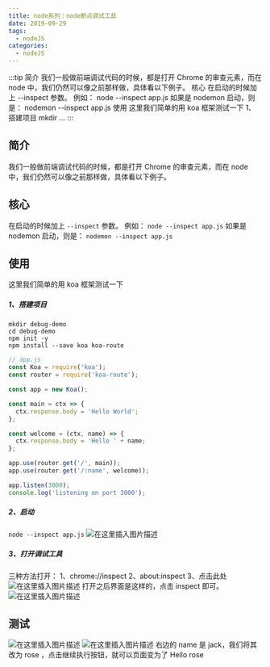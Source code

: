 ```yaml
---
title: node系列：node断点调试工具
date: 2019-09-29
tags:
  - nodeJS
categories:
  - nodeJS
---
```


:::tip
简介
我们一般做前端调试代码的时候，都是打开 Chrome 的审查元素，而在 node 中，我们仍然可以像之前那样做，具体看以下例子。
核心
在启动的时候加上 --inspect 参数。
例如：
node --inspect app.js
如果是 nodemon 启动，则是：
nodemon --inspect app.js
使用
这里我们简单的用 koa 框架测试一下
1、搭建项目
mkdir ...
:::

<!-- more -->

## 简介
我们一般做前端调试代码的时候，都是打开 Chrome 的审查元素，而在 node 中，我们仍然可以像之前那样做，具体看以下例子。
## 核心
在启动的时候加上 `--inspect` 参数。
例如：
`node --inspect app.js`
如果是 nodemon 启动，则是：
`nodemon --inspect app.js`
## 使用
这里我们简单的用 koa 框架测试一下
##### 1、搭建项目
```shell
mkdir debug-demo
cd debug-demo
npm init -y
npm install --save koa koa-route
```
```js
// app.js
const Koa = require('koa');
const router = require('koa-route');

const app = new Koa();

const main = ctx => {
  ctx.response.body = 'Hello World';
};

const welcome = (ctx, name) => {
  ctx.response.body = 'Hello ' + name;
};

app.use(router.get('/', main));
app.use(router.get('/:name', welcome));

app.listen(3000);
console.log('listening on port 3000');

```
##### 2、启动
`node --inspect app.js`
![在这里插入图片描述](https://img-blog.csdnimg.cn/20190929142003283.png)
##### 3、打开调试工具
三种方法打开：
1、chrome://inspect
2、about:inspect
3、点击此处
![在这里插入图片描述](https://img-blog.csdnimg.cn/20190929142102194.png?x-oss-process=image/watermark,type_ZmFuZ3poZW5naGVpdGk,shadow_10,text_aHR0cHM6Ly9ibG9nLmNzZG4ubmV0L3dlaXhpbl80Mzk3MjQzNw==,size_16,color_FFFFFF,t_70)
打开之后界面是这样的，点击 inspect 即可。
![在这里插入图片描述](https://img-blog.csdnimg.cn/2019092914220855.png?x-oss-process=image/watermark,type_ZmFuZ3poZW5naGVpdGk,shadow_10,text_aHR0cHM6Ly9ibG9nLmNzZG4ubmV0L3dlaXhpbl80Mzk3MjQzNw==,size_16,color_FFFFFF,t_70)
## 测试
![在这里插入图片描述](https://img-blog.csdnimg.cn/20190929142754485.png?x-oss-process=image/watermark,type_ZmFuZ3poZW5naGVpdGk,shadow_10,text_aHR0cHM6Ly9ibG9nLmNzZG4ubmV0L3dlaXhpbl80Mzk3MjQzNw==,size_16,color_FFFFFF,t_70)
![在这里插入图片描述](https://img-blog.csdnimg.cn/20190929143357403.png?x-oss-process=image/watermark,type_ZmFuZ3poZW5naGVpdGk,shadow_10,text_aHR0cHM6Ly9ibG9nLmNzZG4ubmV0L3dlaXhpbl80Mzk3MjQzNw==,size_16,color_FFFFFF,t_70)
右边的 name 是 jack，我们将其改为 rose ，点击继续执行按钮，就可以页面变为了 Hello rose
